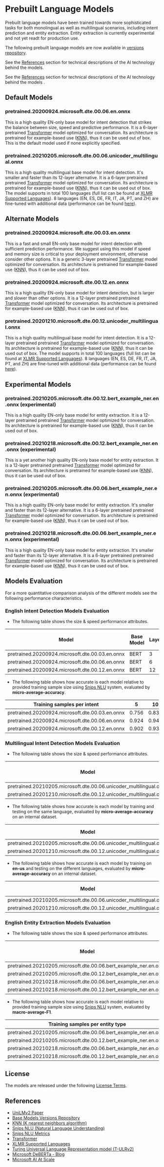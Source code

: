 # Prebuilt Language Models

Prebuilt language models have been trained towards more sophisticated tasks for both monolingual as well as multilingual scenarios, including intent prediction and entity extraction.
Entity extraction is currently experimental and not yet readt for production use.

The following prebuilt language models are now available in [versions repository][2].

See the [References](#references) section for technical descriptions of the AI technology behind the models.

See the [References](#references) section for technical descriptions of the AI technology behind the models .

## Default Models

### pretrained.20200924.microsoft.dte.00.06.en.onnx
This is a high quality EN-only base model for intent detection that strikes the balance between size,
speed and predictive performance.
It is a 6-layer pretrained [Transformer][7] model optimized for conversation.
Its architecture is pretrained for example-based use ([KNN][3]),
thus it can be used out of box. This is the default model used if none explicitly specified.

### pretrained.20210205.microsoft.dte.00.06.unicoder_multilingual.onnx
This is a high quality multilingual base model for intent detection. It's smaller and faster than its 12-layer alternative.
It is a 6-layer pretrained pretrained [Transformer][7] model optimized for conversation.
Its architecture is pretrained for example-based use ([KNN][3]), thus it can be used out of box. The model supports in total 100 languages (full list can be found at [XLMR Supported Languages][8]). 8 languages (EN, ES, DE, FR, IT, JA, PT, and ZH) are fine-tuned with additional data (performance can be found [here](#multilingual-intent-detection-models-evaluation)). 

## Alternate Models

### pretrained.20200924.microsoft.dte.00.03.en.onnx
This is a fast and small EN-only base model for intent detection with sufficient prediction performance.
We suggest using this model if speed and memory size is critical to your deployment environment,
otherwise consider other options. It is a generic 3-layer pretrained
[Transformer][7] model optimized for conversation.
Its architecture is pretrained for example-based use ([KNN][3]), thus it can be used out of box.

### pretrained.20200924.microsoft.dte.00.12.en.onnx
This is a high quality EN-only base model for intent detection, but is larger and slower than other options.
It is a 12-layer pretrained pretrained [Transformer][7] model optimized for conversation.
Its architecture is pretrained for example-based use ([KNN][3]), thus it can be used out of box.

### pretrained.20201210.microsoft.dte.00.12.unicoder_multilingual.onnx
This is a high quality multilingual base model for intent detection.
It is a 12-layer pretrained pretrained [Transformer][7] model optimized for conversation.
Its architecture is pretrained for example-based use ([KNN][3]), thus it can be used out of box. The model supports in total 100 languages (full list can be found at [XLMR Supported Languages][8]). 8 languages (EN, ES, DE, FR, IT, JA, PT, and ZH) are fine-tuned with additional data (performance can be found [here](#multilingual-intent-detection-models-evaluation)). 

## Experimental Models

### pretrained.20210205.microsoft.dte.00.12.bert_example_ner.en.onnx (experimental)
This is a high quality EN-only base model for entity extraction.
It is a 12-layer pretrained pretrained [Transformer][7] model optimized for conversation.
Its architecture is pretrained for example-based use ([KNN][3]), thus it can be used out of box.

### pretrained.20210218.microsoft.dte.00.12.bert_example_ner.en.onnx (experimental)
This is a yet another high quality EN-only base model for entity extraction.
It is a 12-layer pretrained pretrained [Transformer][7] model optimized for conversation.
Its architecture is pretrained for example-based use ([KNN][3]), thus it can be used out of box.

### pretrained.20210205.microsoft.dte.00.06.bert_example_ner.en.onnx (experimental)
This is a high quality EN-only base model for entity extraction. It's smaller and faster than its 12-layer alternative.
It is a 6-layer pretrained pretrained [Transformer][7] model optimized for conversation.
Its architecture is pretrained for example-based use ([KNN][3]), thus it can be used out of box.

### pretrained.20210218.microsoft.dte.00.06.bert_example_ner.en.onnx (experimental)
This is a high quality EN-only base model for entity extraction. It's smaller and faster than its 12-layer alternative.
It is a 6-layer pretrained pretrained [Transformer][7] model optimized for conversation.
Its architecture is pretrained for example-based use ([KNN][3]), thus it can be used out of box.

## Models Evaluation
For a more quantitative comparison analysis of the different models see the following performance characteristics.

### English Intent Detection Models Evaluation

- The following table shows the size & speed performance attributes.


|  Model |Base Model   |Layers  |Encoding time per query | Disk Allocation |
| ------------ | ------------ | ------------ | ------------ | ------------ |
|pretrained.20200924.microsoft.dte.00.03.en.onnx |   BERT | 3  |  ~ 7 ms |  164M |
|pretrained.20200924.microsoft.dte.00.06.en.onnx | BERT | 6  |  ~ 16 ms | 261M  |
|pretrained.20200924.microsoft.dte.00.12.en.onnx | BERT    | 12  | ~ 26 ms  | 427M  |

- 
  The following table shows how accurate is each model relative to provided training sample size using [Snips NLU][4] system, evaluated by **micro-average-accuracy**.


|Training samples per intent   |5   |10   |25   |50   |100   |200   |
| ------------ | ------------ | ------------ | ------------ | ------------ | ------------ |------------ |
|pretrained.20200924.microsoft.dte.00.03.en.onnx |  0.756  | 0.839  | 0.904  | 0.929  | 0.943  | 0.951  |
|pretrained.20200924.microsoft.dte.00.06.en.onnx |   0.924 | 0.940  | 0.957  |  0.960 |  0.966 | 0.969  |
|pretrained.20200924.microsoft.dte.00.12.en.onnx |  0.902  |  0.931 |  0.951 | 0.960  |  0.964 |  0.969 |

### Multilingual Intent Detection Models Evaluation
- The following table shows the size & speed performance attributes.

| Model                                                        | Base Model | Layers | Encoding time per query | Disk Allocation |
| ------------------------------------------------------------ | ---------- | ------ | ----------------------- | --------------- |
| pretrained.20210205.microsoft.dte.00.06.unicoder_multilingual.onnx | Unicoder   | 6      | ~ 16 ms                 | 896M            |
| pretrained.20201210.microsoft.dte.00.12.unicoder_multilingual.onnx | Unicoder   | 12     | ~ 30 ms                 | 1.08G           |

- The following table shows how accurate is each model by training and testing on the same language, evaluated by **micro-average-accuracy** on an internal dataset.

| Model                                                        | de-de | en-us | es-es | es-mx | fr-ca | fr-fr | it-it | ja-jp | pt-br | zh-cn |
| ------------------------------------------------------------ | ----- | ----- | ----- | ----- | ----- | ----- | ----- | ----- | ----- | ----- |
| pretrained.20210205.microsoft.dte.00.06.unicoder_multilingual.onnx | 0.638 | 0.785 | 0.662 | 0.760 | 0.723 | 0.661 | 0.701 | 0.786 | 0.735 | 0.805 |
| pretrained.20201210.microsoft.dte.00.12.unicoder_multilingual.onnx | 0.642 | 0.764 | 0.646 | 0.754 | 0.722 | 0.636 | 0.689 | 0.789 | 0.725 | 0.809 |

- The following table shows how accurate is each model by training on **en-us** and testing on the different languages, evaluated by **micro-average-accuracy** on an internal dataset.

| Model                                                        | de-de | en-us | es-es | es-mx | fr-ca | fr-fr | it-it | ja-jp | pt-br | zh-cn |
| ------------------------------------------------------------ | ----- | ----- | ----- | ----- | ----- | ----- | ----- | ----- | ----- | ----- |
| pretrained.20210205.microsoft.dte.00.06.unicoder_multilingual.onnx | 0.495 | 0.785 | 0.530 | 0.621 | 0.560 | 0.518 | 0.546 | 0.663 | 0.568 | 0.687 |
| pretrained.20201210.microsoft.dte.00.12.unicoder_multilingual.onnx | 0.499 | 0.764 | 0.529 | 0.604 | 0.562 | 0.515 | 0.547 | 0.646 | 0.555 | 0.681 |

### English Entity Extraction Models Evaluation

- The following table shows the size & speed performance attributes.

| Model                                                        | Base Model | Layers | Encoding time per query | Disk Allocation |
| ------------------------------------------------------------ | ---------- | ------ | ----------------------- | --------------- |
| pretrained.20210205.microsoft.dte.00.06.bert_example_ner.en.onnx | BERT       | 6      | ~ 23 ms                 | 259M            |
| pretrained.20210205.microsoft.dte.00.12.bert_example_ner.en.onnx | BERT       | 12     | ~ 40 ms                 | 427M            |
| pretrained.20210218.microsoft.dte.00.06.bert_example_ner.en.onnx | BERT       | 6      | ~ 23 ms                 | 259M            |
| pretrained.20210218.microsoft.dte.00.12.bert_example_ner.en.onnx | BERT       | 12     | ~ 40 ms                 | 425M            |

- The following table shows how accurate is each model relative to provided training sample size using [Snips NLU][4] system, evaluated by **macro-average-F1**.

| Training samples per entity type                             | 10    | 20    | 50    | 100   | 200   |
| ------------------------------------------------------------ | ----- | ----- | ----- | ----- | ----- |
| pretrained.20210205.microsoft.dte.00.06.bert_example_ner.en.onnx | 0.615 | 0.636 | 0.647 | 0.661 | 0.665 |
| pretrained.20210205.microsoft.dte.00.12.bert_example_ner.en.onnx | 0.637 | 0.658 | 0.684 | 0.698 | 0.702 |
| pretrained.20210218.microsoft.dte.00.06.bert_example_ner.en.onnx | 0.637 | 0.658 | 0.673 | 0.686 | 0.684 |
| pretrained.20210218.microsoft.dte.00.12.bert_example_ner.en.onnx | 0.661 | 0.664 | 0.670 | 0.685 | 0.681 |



## License

The models are released under the following [License Terms][6].

## References

* [UniLMv2 Paper][1]
* [Base Models Versions Repository][2]
* [KNN (K nearest neighbors algorithm)][3]
* [Snips NLU (Natural Language Understanding)][4]
* [Snips NLU Metrics][5]
* [Transformer][7]
* [XLMR Supported Languages][8]
* [Turing Universal Language Representation model (T-ULRv2)][11]
* [Microsoft DeBERTa - Blog][9]
* [Microsoft  AI At Scale][10]

[1]: https://arxiv.org/abs/2002.12804 "UniLMv2: Pseudo-Masked Language Models for Unified Language Model Pre-Training"
[2]: https://aka.ms/nlrversions_0.2
[3]: https://en.wikipedia.org/wiki/K-nearest_neighbors_algorithm
[4]: https://github.com/snipsco/snips-nlu "Snips NLU"
[5]: https://github.com/snipsco/snips-nlu-metrics "Snips NLU Metrics"
[6]: ./LICENSE.md "License agreement"
[7]: https://en.wikipedia.org/wiki/Transformer_(machine_learning_model)
[8]: https://github.com/pytorch/fairseq/tree/master/examples/xlmr#introduction
[9]: https://www.microsoft.com/en-us/research/blog/microsoft-deberta-surpasses-human-performance-on-the-superglue-benchmark/ "Microsoft DeBERTa - Microsoft Blog"
[10]: https://innovation.microsoft.com/en-us/exploring-ai-at-scale "AI at Scale"
[11]: https://www.microsoft.com/en-us/research/blog/microsoft-turing-universal-language-representation-model-t-ulrv2-tops-xtreme-leaderboard/ "Turing Universal Language Representation model"


